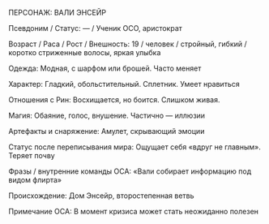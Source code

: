 ПЕРСОНАЖ: ВАЛИ ЭНСЕЙР

Псевдоним / Статус: — / Ученик ОСО, аристократ

Возраст / Раса / Рост / Внешность: 19 / человек / стройный, гибкий / коротко стриженные волосы, яркая улыбка

Одежда:
Модная, с шарфом или брошей. Часто меняет

Характер:
Гладкий, обольстительный. Сплетник. Умеет нравиться

Отношения с Рин:
Восхищается, но боится. Слишком живая.

Магия:
Обаяние, голос, внушение. Частично — иллюзии

Артефакты и снаряжение:
Амулет, скрывающий эмоции

Статус после переписывания мира:
Ощущает себя «вдруг не главным». Теряет почву

Фразы / внутренние команды ОСА:
«Вали собирает информацию под видом флирта»

Происхождение:
Дом Энсейр, второстепенная ветвь

Примечание ОСА:
В момент кризиса может стать неожиданно полезен